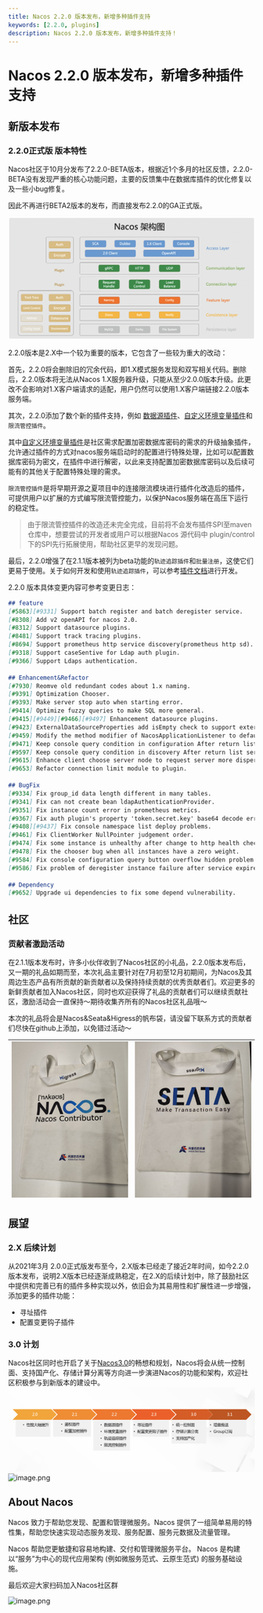 ```yaml
---
title: Nacos 2.2.0 版本发布，新增多种插件支持
keywords: [2.2.0, plugins]
description: Nacos 2.2.0 版本发布，新增多种插件支持！
---
```

# Nacos 2.2.0 版本发布，新增多种插件支持

## 新版本发布
### 2.2.0正式版 版本特性

Nacos社区于10月分发布了2.2.0-BETA版本，根据近1个多月的社区反馈，2.2.0-BETA没有发现严重的核心功能问题，主要的反馈集中在数据库插件的优化修复以及一些小bug修复。

因此不再进行BETA2版本的发布，而直接发布2.2.0的GA正式版。

![2.2.0架构图](/img/blog/2_2_0-release/220-structure.png)

2.2.0版本是2.X中一个较为重要的版本，它包含了一些较为重大的改动：

首先，2.2.0将会删除旧的冗余代码，即1.X模式服务发现和双写相关代码。删除后，2.2.0版本将无法从Nacos 1.X服务器升级，只能从至少2.0.0版本升级。此更改不会影响对1.X客户端请求的适配，用户仍然可以使用1.X客户端链接2.2.0版本服务端。

其次，2.2.0添加了数个新的插件支持，例如 [数据源插件](/docs/v2/plugin/datasource-plugin.md)、[自定义环境变量插件](/docs/v2/plugin/custom-environment-plugin.md)和`限流管控插件`。

其中[自定义环境变量插件](/docs/v2/plugin/custom-environment-plugin.md)是社区需求配置加密数据库密码的需求的升级抽象插件，允许通过插件的方式对nacos服务端启动时的配置进行特殊处理，比如可以配置数据库密码为密文，在插件中进行解密，以此来支持配置加密数据库密码以及后续可能有的其他关于配置特殊处理的需求。

`限流管控插件`是将早期开源之夏项目中的连接限流模块进行插件化改造后的插件，可提供用户以扩展的方式编写限流管控能力，以保护Nacos服务端在高压下运行的稳定性。
> 由于限流管控插件的改造还未完全完成，目前将不会发布插件SPI至maven仓库中，想要尝试的开发者或用户可以根据Nacos 源代码中 plugin/control 下的SPI先行拓展使用，帮助社区更早的发现问题。

最后，2.2.0增强了在2.1.1版本被列为beta功能的`轨迹追踪插件`和`批量注册`，这使它们更易于使用。关于如何开发和使用`轨迹追踪插件`，可以参考[插件文档](/docs/v2/plugin/trace-plugin.md)进行开发。

2.2.0 版本具体变更内容可参考变更日志：

```markdown
## feature
[#5863][#9331] Support batch register and batch deregister service.
[#8308] Add v2 openAPI for nacos 2.0.
[#8312] Support datasource plugins.
[#8481] Support track tracing plugins.
[#8694] Support prometheus http service discovery(prometheus http sd).
[#9318] Support caseSentive for Ldap auth plugin.
[#9366] Support Ldaps authentication.

## Enhancement&Refactor
[#7930] Reomve old redundant codes about 1.x naming.
[#9391] Optimization Chooser.
[#9393] Make server stop auto when starting error.
[#9414] Optimize fuzzy queries to make SQL more general.
[#9415][#9449][#9466][#9497] Enhancement datasource plugins.
[#9423] ExternalDataSourceProperties add isEmpty check to support external config.
[#9459] Modify the method modifier of NacosApplicationListener to default.
[#9471] Keep console query condition in configuration After return list config pages.
[#9597] Keep console query condition in discovery After return list service pages.
[#9615] Enhance client choose server node to request server more dispersed.
[#9653] Refactor connection limit module to plugin.

## BugFix
[#9334] Fix group_id data length different in many tables.
[#9341] Fix can not create bean ldapAuthenticationProvider.
[#9351] Fix instance count error in prometheus metrics.
[#9367] Fix auth plugin's property 'token.secret.key' base64 decode error.
[#9408][#9437] Fix console namespace list deploy problems.
[#9461] Fix ClientWorker NullPointer judgement order.
[#9474] Fix some instance is unhealthy after change to http health check.
[#9478] Fix the chooser bug when all instances have a zero weight.
[#9584] Fix console configuration query button overflow hidden problem.
[#9586] Fix problem of deregister instance failure after service expired metadata auto clean.

## Dependency
[#9652] Upgrade ui dependencies to fix some depend vulnerability.
```

## 社区
### 贡献者激励活动
在2.1.1版本发布时，许多小伙伴收到了Nacos社区的小礼品，2.2.0版本发布后，又一期的礼品如期而至，本次礼品主要针对在7月初至12月初期间，为Nacos及其周边生态产品有所贡献的新贡献者以及保持持续贡献的优秀贡献者们。欢迎更多的新鲜贡献者加入Nacos社区，同时也欢迎获得了礼品的贡献者们可以继续贡献社区，激励活动会一直保持～期待收集齐所有的Nacos社区礼品哦～

本次的礼品将会是Nacos&Seata&Higress的帆布袋，请没留下联系方式的贡献者们尽快在github上添加，以免错过活动～

| ![bag_nacos.jpg](/img/blog/2_2_0-release/bag_nacos.jpg) | ![bag_seata.jpg](/img/blog/2_2_0-release/bag_seata.jpg) |
| --- | --- |

## 展望
### 2.X 后续计划
从2021年3月 2.0.0正式版发布至今，2.X版本已经走了接近2年时间，如今2.2.0版本发布，说明2.X版本已经逐渐成熟稳定，在2.X的后续计划中，除了鼓励社区中提供和完善已有的插件多种实现以外，依旧会为其易用性和扩展性进一步增强，添加更多的插件功能：

- 寻址插件
- 配置变更钩子插件
### 3.0 计划
Nacos社区同时也开启了关于[Nacos3.0](https://mp.weixin.qq.com/s/8UwwD_WxSJINP8Qr_1wogg)的畅想和规划，Nacos将会从统一控制面、支持国产化、存储计算分离等方向进一步演进Nacos的功能和架构，欢迎社区积极参与到新版本的建设中。
![image.png](/img/blog/2_2_0-release/220-roadmap.png)
![image.png](https://cdn.nlark.com/yuque/0/2022/png/1577777/1660125280551-a2e881fe-d25e-4ebb-a28f-8e56683deef1.png#clientId=uf10cb19a-105c-4&crop=0&crop=0&crop=1&crop=1&from=url&id=Z9to1&margin=%5Bobject%20Object%5D&name=image.png&originHeight=794&originWidth=1650&originalType=binary&ratio=1&rotation=0&showTitle=false&size=185821&status=done&style=none&taskId=u63849e10-1dae-45cb-b559-04d106ebe86&title=#crop=0&crop=0&crop=1&crop=1&id=rUihF&originHeight=794&originWidth=1650&originalType=binary&ratio=1&rotation=0&showTitle=false&status=done&style=none&title=)


## About Nacos
Nacos 致力于帮助您发现、配置和管理微服务。Nacos 提供了一组简单易用的特性集，帮助您快速实现动态服务发现、服务配置、服务元数据及流量管理。

Nacos 帮助您更敏捷和容易地构建、交付和管理微服务平台。 Nacos 是构建以“服务”为中心的现代应用架构 (例如微服务范式、云原生范式) 的服务基础设施。

最后欢迎大家扫码加入Nacos社区群

![image.png](https://cdn.nlark.com/yuque/0/2022/png/1577777/1660125280778-c1822fb0-958b-4730-a6dc-0e92ba22f3f8.png#clientId=uf10cb19a-105c-4&crop=0&crop=0&crop=1&crop=1&from=paste&height=374&id=u2619495f&margin=%5Bobject%20Object%5D&name=image.png&originHeight=923&originWidth=765&originalType=binary&ratio=1&rotation=0&showTitle=false&size=338166&status=done&style=none&taskId=u0690e9a0-6d58-4f72-82b1-7d4457a900e&title=&width=310)
